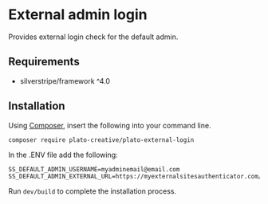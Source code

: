# External admin login
Provides external login check for the default admin.

## Requirements
- silverstripe/framework ^4.0

## Installation
Using [Composer](https://getcomposer.org/), insert the following into your command line.
```
composer require plato-creative/plato-external-login
```

In the .ENV file add the following:
```
SS_DEFAULT_ADMIN_USERNAME=myadminemail@email.com
SS_DEFAULT_ADMIN_EXTERNAL_URL=https://myexternalsitesauthenticator.com/api/auth/login
```

Run `dev/build` to complete the installation process.
